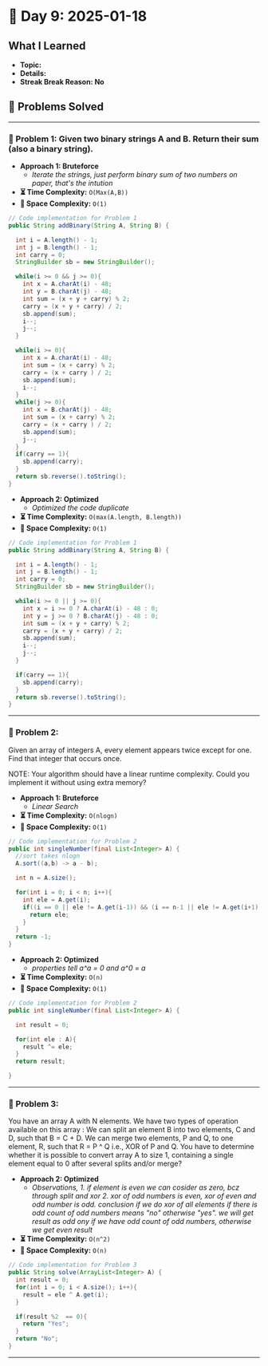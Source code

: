 
# 📅 Day 9: 2025-01-18

## What I Learned
- **Topic:**
- **Details:**
- **Streak Break Reason: No**

## 🚀 Problems Solved

---

### 🧩 Problem 1: Given two binary strings A and B. Return their sum (also a binary string).
- **Approach 1: Bruteforce**
  - *Iterate the strings, just perform binary sum of two numbers on paper, that's the intution*
- **⏳ Time Complexity:** `O(Max(A,B))`
- **💾 Space Complexity:** `O(1)`

```java
// Code implementation for Problem 1
public String addBinary(String A, String B) {

  int i = A.length() - 1;
  int j = B.length() - 1;
  int carry = 0;
  StringBuilder sb = new StringBuilder();

  while(i >= 0 && j >= 0){
    int x = A.charAt(i) - 48;
    int y = B.charAt(j) - 48;
    int sum = (x + y + carry) % 2;
    carry = (x + y + carry) / 2;
    sb.append(sum);
    i--;
    j--;
  }

  while(i >= 0){
    int x = A.charAt(i) - 48;
    int sum = (x + carry) % 2;
    carry = (x + carry ) / 2;
    sb.append(sum);
    i--;
  }
  while(j >= 0){
    int x = B.charAt(j) - 48;
    int sum = (x + carry) % 2;
    carry = (x + carry ) / 2;
    sb.append(sum);
    j--;
  }
  if(carry == 1){
    sb.append(carry);
  }
  return sb.reverse().toString();
}
```

- **Approach 2: Optimized**
  - *Optimized the code duplicate*
- **⏳ Time Complexity:** `O(max(A.length, B.length))`
- **💾 Space Complexity:** `O(1)`

```java
// Code implementation for Problem 1
public String addBinary(String A, String B) {

  int i = A.length() - 1;
  int j = B.length() - 1;
  int carry = 0;
  StringBuilder sb = new StringBuilder();

  while(i >= 0 || j >= 0){
    int x = i >= 0 ? A.charAt(i) - 48 : 0;
    int y = j >= 0 ? B.charAt(j) - 48 : 0;
    int sum = (x + y + carry) % 2;
    carry = (x + y + carry) / 2;
    sb.append(sum);
    i--;
    j--;
  }

  if(carry == 1){
    sb.append(carry);
  }
  return sb.reverse().toString();
}
```

---

### 🧩 Problem 2: 
Given an array of integers A, every element appears twice except for one. Find that integer that occurs once.

NOTE: Your algorithm should have a linear runtime complexity. Could you implement it without using extra memory?

- **Approach 1: Bruteforce**
  - *Linear Search*
- **⏳ Time Complexity:** `O(nlogn)`
- **💾 Space Complexity:** `O(1)`

```java
// Code implementation for Problem 2
public int singleNumber(final List<Integer> A) {
  //sort takes nlogn 
  A.sort((a,b) -> a - b);

  int n = A.size();

  for(int i = 0; i < n; i++){
    int ele = A.get(i);
    if((i == 0 || ele != A.get(i-1)) && (i == n-1 || ele != A.get(i+1))){
      return ele;
    }
  }
  return -1;
}
```


- **Approach 2: Optimized**
  - *properties tell a^a = 0 and a^0 = a*
- **⏳ Time Complexity:** `O(n)`
- **💾 Space Complexity:** `O(1)`

```java
// Code implementation for Problem 2
public int singleNumber(final List<Integer> A) {

  int result = 0;

  for(int ele : A){
    result ^= ele;
  }
  return result;

}
```

---

### 🧩 Problem 3: 
You have an array A with N elements. We have two types of operation available on this array :
We can split an element B into two elements, C and D, such that B = C + D.
We can merge two elements, P and Q, to one element, R, such that R = P ^ Q i.e., XOR of P and Q.
You have to determine whether it is possible to convert array A to size 1, containing a single element equal to 0 after several splits and/or merge?

- **Approach 2: Optimized**
  - *Observations, 1. if element is even we can cosider as zero, bcz through split and xor 2. xor of odd numbers is even, xor of even and odd number is odd. conclusion if we do xor of all elements if there is odd count of odd numbers means "no" otherwise "yes". we will get result as odd ony if we have odd count of odd numbers, otherwise we get even result*
- **⏳ Time Complexity:** `O(n^2)`
- **💾 Space Complexity:** `O(n)`

```java
// Code implementation for Problem 3
public String solve(ArrayList<Integer> A) {
  int result = 0;
  for(int i = 0; i < A.size(); i++){
    result = ele ^ A.get(i);
  }

  if(result %2  == 0){
    return "Yes";
  }
  return "No";
}
```

---

